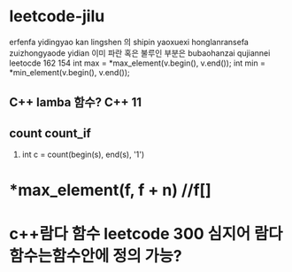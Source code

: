 # leetcode-jilu
erfenfa yidingyao kan lingshen 의 shipin yaoxuexi honglanransefa zuizhongyaode yidian 이미 파란 혹은 불루인 부분은 bubaohanzai qujiannei leetocde 162 154
int max = *max_element(v.begin(), v.end());
int min = *min_element(v.begin(), v.end());

## C++ lamba 함수? C++ 11

## count count_if
1. int c = count(begin(s), end(s), '1')

# *max_element(f, f + n) //f[]

# c++람다 함수 leetcode 300 심지어 람다 함수는함수안에 정의 가능?
